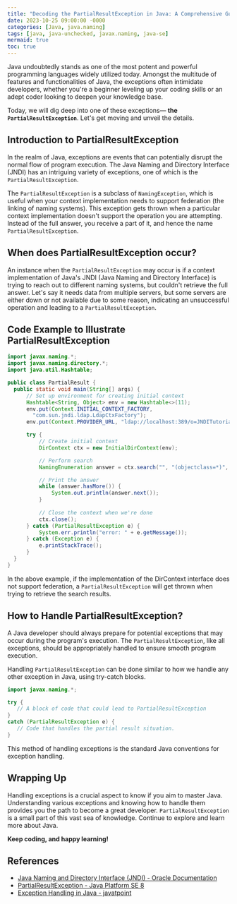 ```yaml
---
title: "Decoding the PartialResultException in Java: A Comprehensive Guide"
date: 2023-10-25 09:00:00 -0000
categories: [Java, java.naming]
tags: [java, java-unchecked, javax.naming, java-se]
mermaid: true
toc: true
---
```



Java undoubtedly stands as one of the most potent and powerful programming languages widely utilized today. Amongst the multitude of features and functionalities of Java, the exceptions often intimidate developers, whether you're a beginner leveling up your coding skills or an adept coder looking to deepen your knowledge base.

Today, we will dig deep into one of these exceptions— **the `PartialResultException`**. Let's get moving and unveil the details.

## Introduction to PartialResultException

In the realm of Java, exceptions are events that can potentially disrupt the normal flow of program execution. The Java Naming and Directory Interface (JNDI) has an intriguing variety of exceptions, one of which is the `PartialResultException`.

The `PartialResultException` is a subclass of `NamingException`, which is useful when your context implementation needs to support federation (the linking of naming systems). This exception gets thrown when a particular context implementation doesn't support the operation you are attempting. Instead of the full answer, you receive a part of it, and hence the name `PartialResultException`.

## When does PartialResultException occur?

An instance when the `PartialResultException` may occur is if a context implementation of Java's JNDI (Java Naming and Directory Interface) is trying to reach out to different naming systems, but couldn't retrieve the full answer. Let's say it needs data from multiple servers, but some servers are either down or not available due to some reason, indicating an unsuccessful operation and leading to a `PartialResultException`.

## Code Example to Illustrate PartialResultException

```java
import javax.naming.*;
import javax.naming.directory.*;
import java.util.Hashtable;

public class PartialResult {
  public static void main(String[] args) {
      // Set up environment for creating initial context
      Hashtable<String, Object> env = new Hashtable<>(11);
      env.put(Context.INITIAL_CONTEXT_FACTORY,
        "com.sun.jndi.ldap.LdapCtxFactory");
      env.put(Context.PROVIDER_URL, "ldap://localhost:389/o=JNDITutorial");

      try {
          // Create initial context
          DirContext ctx = new InitialDirContext(env);

          // Perform search
          NamingEnumeration answer = ctx.search("", "(objectclass=*)", null);

          // Print the answer
          while (answer.hasMore()) {
              System.out.println(answer.next());
          }
          
          // Close the context when we're done
          ctx.close();
      } catch (PartialResultException e) {
          System.err.println("error: " + e.getMessage());
      } catch (Exception e) {
          e.printStackTrace();
      }
  }
}
```

In the above example, if the implementation of the DirContext interface does not support federation, a `PartialResultException` will get thrown when trying to retrieve the search results.

## How to Handle PartialResultException?

A Java developer should always prepare for potential exceptions that may occur during the program's execution. The `PartialResultException`, like all exceptions, should be appropriately handled to ensure smooth program execution.

Handling `PartialResultException` can be done similar to how we handle any other exception in Java, using try-catch blocks.

```java
import javax.naming.*;

try {
   // A block of code that could lead to PartialResultException
} 
catch (PartialResultException e) {
   // Code that handles the partial result situation.
}
```

This method of handling exceptions is the standard Java conventions for exception handling.

## Wrapping Up

Handling exceptions is a crucial aspect to know if you aim to master Java. Understanding various exceptions and knowing how to handle them provides you the path to become a great developer. `PartialResultException` is a small part of this vast sea of knowledge. Continue to explore and learn more about Java.

**Keep coding, and happy learning!**

## References

- [Java Naming and Directory Interface (JNDI) - Oracle Documentation](https://docs.oracle.com/en/java/javase/13/docs/api/java.naming/javax/naming/package-summary.html)
- [PartialResultException - Java Platform SE 8](https://docs.oracle.com/javase/8/docs/api/javax/naming/PartialResultException.html)
- [Exception Handling in Java - javatpoint](https://www.javatpoint.com/exception-handling-in-java)